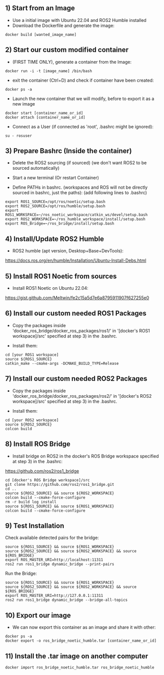 ## 1) Start from an Image


- Use a initial image with Ubuntu 22.04 and ROS2 Humble installed
- Download the Dockerfile and generate the image:
```
docker build [wanted_image_name]
```

## 2) Start our custom modified container

- (FIRST TIME ONLY), generate a container from the Image:
```
docker run -i -t [image_name] /bin/bash
```
- exit the container (Ctrl+D) and check if container have been created:
```
docker ps -a
```
- Launch the new container that we will modify, before to export it as a new image
```
docker start [container_name_or_id]
docker attach [container_name_or_id]
```
- Connect as a User (if connected as 'root', .bashrc might be ignored):
```
su - rosuser
```

## 3) Prepare Bashrc (Inside the container)

* Delete the ROS2 sourcing (if sourced) (we don't want ROS2 to be sourced automatically)
* Start a new terminal (Or restart Container)

* Define PATHs in bashrc. (workspaces and ROS will not be directly sourced in bashrc, just the paths):
(add following lines to .bashrc)

```
export ROS1_SOURCE=/opt/ros/noetic/setup.bash
export ROS2_SOURCE=/opt/ros/humble/setup.bash 
export ROS1_WORKSPACE=~/ros_noetic_workspace/catkin_ws/devel/setup.bash
export ROS2_WORKSPACE=~/ros_humble_workspace/install/setup.bash
export ROS_Bridge=~/ros_bridge/install/setup.bash
```

## 4) Install/Update ROS2 Humble

* ROS2 humble (apt version, Desktop+Base+DevTools):

https://docs.ros.org/en/humble/Installation/Ubuntu-Install-Debs.html

## 5) Install ROS1 Noetic from sources

* Install ROS1 Noetic on Ubuntu 22.04:

https://gist.github.com/Meltwin/fe2c15a5d7e6a8795911907f627255e0

## 6) Install our custom needed ROS1 Packages

* Copy the packages inside 'docker_ros_bridge/docker_ros_packages/ros1/' in '[docker's ROS1 workspace]/src' specified at step 3) in the .bashrc.

* Install them:
```
cd [your ROS1 workspace]
source ${ROS1_SOURCE}
catkin_make --cmake-args -DCMAKE_BUILD_TYPE=Release
```

## 7) Install our custom needed ROS2 Packages

* Copy the packages inside 'docker_ros_bridge/docker_ros_packages/ros2/' in '[docker's ROS2 workspace]/src' specified at step 3) in the .bashrc.

* Install them:
```
cd [your ROS2 workspace]
source ${ROS2_SOURCE}
colcon build
```

## 8) Install ROS Bridge

* Install bridge on ROS2 in the docker's ROS Bridge workspace specified at step 3) in the .bashrc:

https://github.com/ros2/ros1_bridge

```
cd [docker's ROS Bridge workspace]/src
git clone https://github.com/ros2/ros1_bridge.git
cd ..
source ${ROS2_SOURCE} && source ${ROS2_WORKSPACE}
colcon build --cmake-force-configure
rm -r build log install
source ${ROS1_SOURCE} && source ${ROS1_WORKSPACE}
colcon build --cmake-force-configure
```

## 9) Test Installation

Check available detected pairs for the bridge:
```
source ${ROS1_SOURCE} && source ${ROS1_WORKSPACE}
source ${ROS2_SOURCE} && source ${ROS2_WORKSPACE} && source ${ROS_BRIDGE}
export ROS_MASTER_URI=http://localhost:11311
ros2 run ros1_bridge dynamic_bridge --print-pairs
```

Run the Bridge:
```
source ${ROS1_SOURCE} && source ${ROS1_WORKSPACE}
source ${ROS2_SOURCE} && source ${ROS2_WORKSPACE} && source ${ROS_BRIDGE}
export ROS_MASTER_URI=http://127.0.0.1:11311
ros2 run ros1_bridge dynamic_bridge --bridge-all-topics
```

## 10) Export our image

* We can now export this container as an image and share it with other:
```
docker ps -a
docker export -o ros_bridge_noetic_humble.tar [container_name_or_id]
```

## 11) Install the .tar image on another computer
```
docker import ros_bridge_noetic_humble.tar ros_bridge_noetic_humble
```
